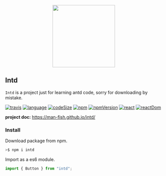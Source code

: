 <p align="center">
  <a href="https://github.com/man-fish/intd">
    <img width="200" src="http://image.innoweb.cn/2020-09-24-111500.jpg">
  </a>
</p>

## Intd

`Intd` is a project just for learning antd code, sorry for downloading by mistake.

[![travis](http://img.shields.io/travis/com/man-fish/intd)](https://travis-ci.com/man-fish)
[![language](http://img.shields.io/github/languages/top/man-fish/intd)](https://github.com/man-fish/intd)
[![codeSize](http://img.shields.io/github/languages/code-size/man-fish/intd)](https://github.com/man-fish/intd)
[![npm](http://img.shields.io/npm/l/intd)](https://www.npmjs.com/package/intd)
[![npmVersion](http://img.shields.io/npm/v/intd)](https://www.npmjs.com/package/intd)
[![react](http://img.shields.io/npm/dependency-version/intd/dev/react)](https://www.npmjs.com/package/intd)
[![reactDom](http://img.shields.io/npm/dependency-version/intd/dev/react-dom)](https://www.npmjs.com/package/intd)

**project doc:** https://man-fish.github.io/intd/

### Install

Download package from npm.

```bash
>$ npm i intd
```

Import as a es6 module.

```ts
import { Button } from "intd";
```
